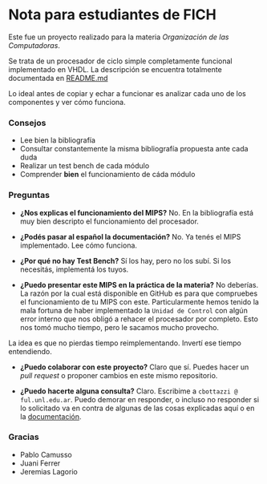 # Nota para estudiantes de FICH
Este fue un proyecto realizado para la materia *Organización de las Computadoras*.

Se trata de un procesador de ciclo simple completamente funcional implementado en VHDL.
La descripción se encuentra totalmente documentada en [README.md]

Lo ideal antes de copiar y echar a funcionar es analizar cada uno de los componentes y ver cómo funciona.

### Consejos
  - Lee bien la bibliografía
  - Consultar constantemente la misma bibliografía propuesta ante cada duda
  - Realizar un test bench de cada módulo
  - Comprender **bien** el funcionamiento de cáda módulo

### Preguntas
  - **¿Nos explicas el funcionamiento del MIPS?**
No. En la bibliografía está muy bien descripto el funcionamiento del procesador.

  - **¿Podés pasar al español la documentación?**
No. Ya tenés el MIPS implementado. Lee cómo funciona.

  - **¿Por qué no hay Test Bench?**
Sí los hay, pero no los subí. Si los necesitás, implementá los tuyos.

  - **¿Puedo presentar este MIPS en la práctica de la materia?**
No deberías. La razón por la cual está disponible en GitHub es para que compruebes el funcionamiento de tu MIPS con este.
Particularmente hemos tenido la mala fortuna de haber implementado la `Unidad de Control` con algún error interno que nos obligó a rehacer el procesador por completo. Esto nos tomó mucho tiempo, pero le sacamos mucho provecho.

La idea es que no pierdas tiempo reimplementando. Invertí ese tiempo entendiendo.

  - **¿Puedo colaborar con este proyecto?**
Claro que sí. Puedes hacer un *pull request* o proponer cambios en este mismo repositorio.

  - **¿Puedo hacerte alguna consulta?**
Claro. Escribime a `cbottazzi @ ful.unl.edu.ar`. Puedo demorar en responder, o incluso no responder si lo solicitado va en contra de algunas de las cosas explicadas aquí o en la [documentación][README.md].


### Gracias
  - Pablo Camusso
  - Juani Ferrer
  - Jeremias Lagorio


[README.md]: <https://github.com/cristian1604/mips>
